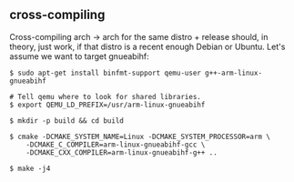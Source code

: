 ## cross-compiling

Cross-compiling arch -> arch for the same distro + release should, in theory,
just work, if that distro is a recent enough Debian or Ubuntu.  Let's assume
we want to target gnueabihf:

    $ sudo apt-get install binfmt-support qemu-user g++-arm-linux-gnueabihf

    # Tell qemu where to look for shared libraries.
    $ export QEMU_LD_PREFIX=/usr/arm-linux-gnueabihf

    $ mkdir -p build && cd build

    $ cmake -DCMAKE_SYSTEM_NAME=Linux -DCMAKE_SYSTEM_PROCESSOR=arm \
        -DCMAKE_C_COMPILER=arm-linux-gnueabihf-gcc \
        -DCMAKE_CXX_COMPILER=arm-linux-gnueabihf-g++ ..

    $ make -j4
